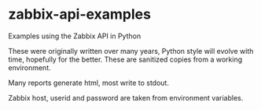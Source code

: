 # zabbix-api-examples
Examples using the Zabbix API in Python

These were originally written over many years, Python style will evolve with time, hopefully for the better.  These are sanitized copies from a working environment.  

Many reports generate html, most write to stdout.

Zabbix host, userid and password are taken from environment variables.
